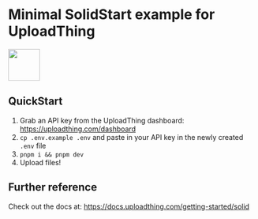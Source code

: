 # Minimal SolidStart example for UploadThing

<a href="https://stackblitz.com/github/pingdotgg/uploadthing/tree/main/examples/minimal-solidstart">
  <img height="64" src="https://github.com/pingdotgg/uploadthing/assets/51714798/45907a4e-aa64-401a-afb3-b6c6df6eb71f" />
</a>

## QuickStart

1. Grab an API key from the UploadThing dashboard:
   https://uploadthing.com/dashboard
2. `cp .env.example .env` and paste in your API key in the newly created `.env`
   file
3. `pnpm i && pnpm dev`
4. Upload files!

## Further reference

Check out the docs at: https://docs.uploadthing.com/getting-started/solid
